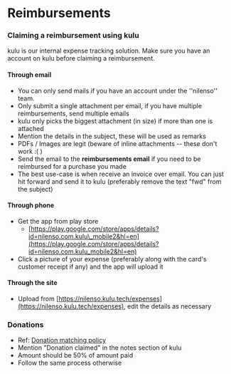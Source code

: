 # Reimbursements

### Claiming a reimbursement using kulu <a id="claiming-a-reimbursement-using-kulu"></a>

kulu is our internal expense tracking solution. Make sure you have an account on kulu before claiming a reimbursement.

#### Through email <a id="through-email"></a>

* You can only send mails if you have an account under the ''nilenso'' team.
* Only submit a single attachment per email, if you have multiple reimbursements, send multiple emails
* kulu only picks the biggest attachment \(in size\) if more than one is attached
* Mention the details in the subject, these will be used as remarks
* PDFs / Images are legit \(beware of inline attachments -- these don't work :\( \)
* Send the email to the **reimbursements email** if you need to be reimbursed for a purchase you made
* The best use-case is when receive an invoice over email. You can just hit forward and send it to kulu \(preferably remove the text "fwd" from the subject\)

#### Through phone <a id="through-phone"></a>

* Get the app from play store 
  * [https://play.google.com/store/apps/details?id=nilenso.com.kulu\_mobile2&hl=en](https://play.google.com/store/apps/details?id=nilenso.com.kulu_mobile2&hl=en)
* Click a picture of your expense \(preferably along with the card's customer receipt if any\) and the app will upload it

#### Through the site <a id="through-the-site"></a>

* Upload from [https://nilenso.kulu.tech/expenses](https://nilenso.kulu.tech/expenses), edit the details as necessary

### Donations <a id="donations"></a>

* Ref: [Donation matching policy](https://app.gitbook.com/@nilenso/s/playbook/~/edit/drafts/-LlF1l1IVjLjKpmIF5fu/policy/tbd-donation)
* Mention "Donation claimed" in the notes section of kulu
* Amount should be 50% of amount paid
* Follow the same process otherwise

